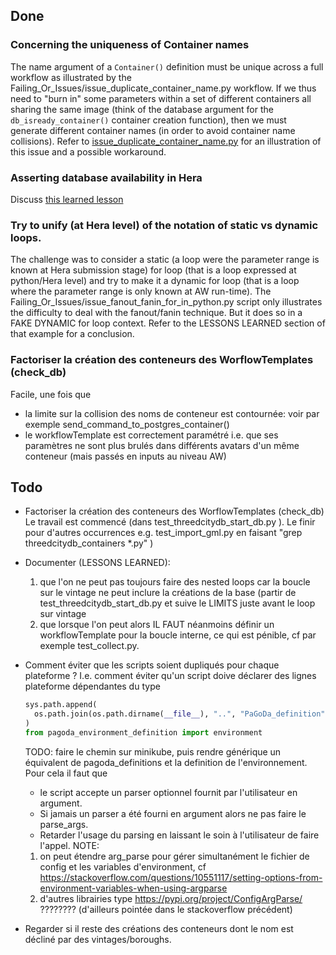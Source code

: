 ## Done

### Concerning the uniqueness of Container names
The name argument of a `Container()` definition must be unique across a full
workflow as illustrated by the 
Failing_Or_Issues/issue_duplicate_container_name.py workflow.
If we thus need to "burn in" some parameters within a set of different
containers all sharing the same image (think of the database argument for the 
`db_isready_container()` container creation function), then we must generate 
different container names (in order to avoid container name collisions).
Refer to 
[issue_duplicate_container_name.py](./Failing_Or_Issues/issue_duplicate_container_name.py) 
for an illustration of this issue and a possible workaround.

### Asserting database availability in Hera
Discuss [this learned lesson](./LESSONS_LEARNED.md#concerning-the-difficulty-of-asserting-database-availability)

### Try to unify (at Hera level) of the notation of static vs dynamic loops.
The challenge was to consider a static (a loop were the parameter range is known
at Hera submission stage) for loop (that is a loop expressed at python/Hera 
level) and try to make it a dynamic for loop (that is a loop where the parameter
range is only known at AW run-time). 
The Failing_Or_Issues/issue_fanout_fanin_for_in_python.py script only 
illustrates the difficulty to deal with the fanout/fanin technique. 
But it does so in a FAKE DYNAMIC for loop context. 
Refer to the LESSONS LEARNED section of that example for a conclusion.

### Factoriser la création des conteneurs des WorflowTemplates (check_db)
Facile, une fois que 
- la limite sur la collision des noms de conteneur est contournée: voir par
  exemple send_command_to_postgres_container()
- le workflowTemplate est correctement paramétré i.e. que ses paramètres ne
  sont plus brulés dans différents avatars d'un même conteneur (mais passés en
  inputs au niveau AW)
   

## Todo
* Factoriser la création des conteneurs des WorflowTemplates (check_db)
  Le travail est commencé (dans test_threedcitydb_start_db.py ). Le finir
  pour d'autres occurrences e.g. test_import_gml.py en faisant 
  "grep threedcitydb_containers *.py" )

* Documenter (LESSONS LEARNED):
  1. que l'on ne peut pas toujours faire des nested loops car la boucle sur
     le vintage ne peut inclure la créations de la base (partir de 
     test_threedcitydb_start_db.py et suive le LIMITS juste avant le loop sur
     vintage
  2. que lorsque l'on peut alors IL FAUT néanmoins définir un workflowTemplate
     pour la boucle interne, ce qui est pénible, cf par exemple test_collect.py.
     

* Comment éviter que les scripts soient dupliqués pour chaque plateforme ?
  I.e. comment éviter qu'un script doive déclarer des lignes plateforme
  dépendantes du type
  ```python
  sys.path.append(
    os.path.join(os.path.dirname(__file__), "..", "PaGoDa_definition")
  )
  from pagoda_environment_definition import environment
  ```
  TODO: faire le chemin sur minikube, puis rendre générique un équivalent de
  pagoda_definitions et la definition de l'environnement.
  Pour cela il faut que 
   - le script accepte un parser optionnel fournit par l'utilisateur en 
     argument. 
   - Si jamais un parser a été fourni en argument alors ne pas faire le 
     parse_args.
   - Retarder l'usage du parsing en laissant le soin à l'utilisateur de faire
     l'appel.
  NOTE: 
  1. on peut étendre arg_parse pour gérer simultanément le fichier
     de config et les variables d'environment, cf
     https://stackoverflow.com/questions/10551117/setting-options-from-environment-variables-when-using-argparse
  2. d'autres librairies type https://pypi.org/project/ConfigArgParse/ ????????
     (d'ailleurs pointée dans le stackoverflow précédent)
  
* Regarder si il reste des créations des conteneurs dont le nom est
  décliné par des vintages/boroughs.
